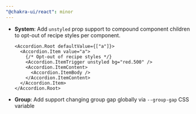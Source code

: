 ```yaml
---
"@chakra-ui/react": minor
---
```


- **System**: Add `unstyled` prop support to compound component children to
  opt-out of recipe styles per component.

  ```tsx
  <Accordion.Root defaultValue={["a"]}>
    <Accordion.Item value="a">
      {/* Opt-out of recipe styles */}
      <Accordion.ItemTrigger unstyled bg="red.500" />
      <Accordion.ItemContent>
        <Accordion.ItemBody />
      </Accordion.ItemContent>
    </Accordion.Item>
  </Accordion.Root>
  ```

- **Group**: Add support changing group gap globally via `--group-gap` CSS
  variable
